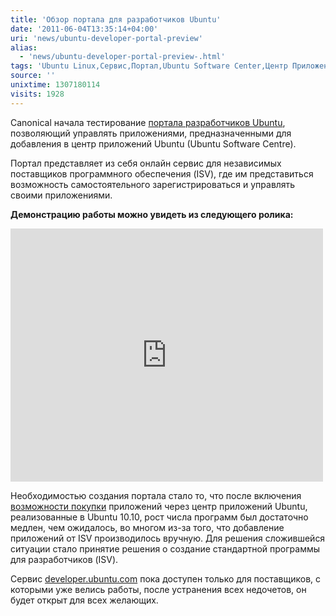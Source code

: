 ```yaml
---
title: 'Обзор портала для разработчиков Ubuntu'
date: '2011-06-04T13:35:14+04:00'
uri: 'news/ubuntu-developer-portal-preview'
alias: 
  - 'news/ubuntu-developer-portal-preview-.html'
tags: 'Ubuntu Linux,Сервис,Портал,Ubuntu Software Center,Центр Приложений'
source: ''
unixtime: 1307180114
visits: 1928
---
```

Canonical начала тестирование [портала разработчиков Ubuntu](news/ubuntu-developer-portal), позволяющий управлять приложениями, предназначенными для добавления в центр приложений Ubuntu (Ubuntu Software Centre).

Портал представляет из себя онлайн сервис для независимых поставщиков программного обеспечения (ISV), где им представиться возможность самостоятельного зарегистрироваться и управлять своими приложениями.

**Демонстрацию работы можно увидеть из следующего ролика:**

<iframe width="500" height="405" src="http://www.youtube.com/embed/CZYqT5PnPCs" frameborder="0" allowfullscreen=""></iframe>

Необходимостью создания портала стало то, что после включения [возможности покупки](news/v-ubuntu-software-center-poyavilos-platnoe-po) приложений через центр приложений Ubuntu, реализованные в Ubuntu 10.10, рост числа программ был достаточно медлен, чем ожидалось, во многом из-за того, что добавление приложений от ISV производилось вручную. Для решения сложившейся ситуации стало принятие решения о создание стандартной программы для разработчиков (ISV).

Сервис [developer.ubuntu.com](http://developer.ubuntu.com/) пока доступен только для поставщиков, с которыми уже велись работы, после устранения всех недочетов, он будет открыт для всех желающих.
